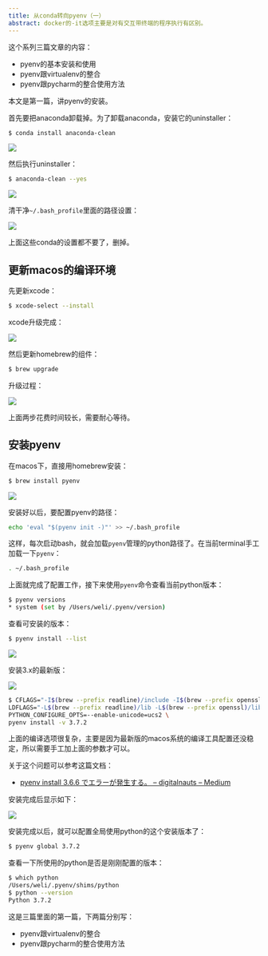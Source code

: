 ```yaml
---
title: 从conda转向pyenv（一）
abstract: docker的-it选项主要是对有交互带终端的程序执行有区别。
---
```




这个系列三篇文章的内容：

* pyenv的基本安装和使用
* pyenv跟virtualenv的整合
* pyenv跟pycharm的整合使用方法

本文是第一篇，讲pyenv的安装。

首先要把anaconda卸载掉。为了卸载anaconda，安装它的uninstaller：

```bash
$ conda install anaconda-clean
```

![](https://raw.githubusercontent.com/liweinan/blogpic2019/master/data/C3BD145A-0075-4EDF-8097-E271651B178B.png)

然后执行uninstaller：

```bash
$ anaconda-clean --yes
```

![](https://raw.githubusercontent.com/liweinan/blogpic2019/master/data/8401375D-2D26-4313-98DF-FEE8E90776DC.png)

清干净`~/.bash_profile`里面的路径设置：

![](https://raw.githubusercontent.com/liweinan/blogpic2019/master/data/2E8055AA-4D43-45FA-A43F-EEA84102EBE9.png)

上面这些conda的设置都不要了，删掉。

## 更新macos的编译环境

先更新xcode：

```bash
$ xcode-select --install
```

xcode升级完成：

![](https://raw.githubusercontent.com/liweinan/blogpic2019/master/data/0738DBC2-541B-481B-AF8C-1431939B9CAE.png)

然后更新homebrew的组件：

```bash
$ brew upgrade
```

升级过程：

![](https://raw.githubusercontent.com/liweinan/blogpic2019/master/data/1831ED0E-3092-4775-B342-8E9244BBD09B.png)

上面两步花费时间较长，需要耐心等待。

## 安装pyenv

在macos下，直接用homebrew安装：

```bash
$ brew install pyenv
```

![](https://raw.githubusercontent.com/liweinan/blogpic2019/master/data/73E34378-5E32-4F73-9FC4-0F7DC9951F5F.png)

安装好以后，要配置pyenv的路径：

```bash
echo 'eval "$(pyenv init -)"' >> ~/.bash_profile 
```

这样，每次启动bash，就会加载`pyenv`管理的python路径了。在当前terminal手工加载一下`pyenv`：

```bash
. ~/.bash_profile
```

上面就完成了配置工作，接下来使用`pyenv`命令查看当前python版本：

```bash
$ pyenv versions
* system (set by /Users/weli/.pyenv/version)
```

查看可安装的版本：

```bash
$ pyenv install --list
```

![](https://raw.githubusercontent.com/liweinan/blogpic2019/master/data/8D8ED478-EBB5-44A3-A938-9AB32266A8BB.png)

安装3.x的最新版：

![](https://raw.githubusercontent.com/liweinan/blogpic2019/master/data/940DE5EC-71BC-4CF5-BE59-363A74CA9116.png)

```bash
$ CFLAGS="-I$(brew --prefix readline)/include -I$(brew --prefix openssl)/include -I$(xcrun --show-sdk-path)/usr/include" \
LDFLAGS="-L$(brew --prefix readline)/lib -L$(brew --prefix openssl)/lib" \
PYTHON_CONFIGURE_OPTS=--enable-unicode=ucs2 \
pyenv install -v 3.7.2
```

上面的编译选项很复杂，主要是因为最新版的macos系统的编译工具配置还没稳定，所以需要手工加上面的参数才可以。

关于这个问题可以参考这篇文档：

* [pyenv install 3.6.6 でエラーが発生する。 – digitalnauts – Medium](https://medium.com/@digitalnauts/pyenv-install-error-mac-dcbd28fdc9db)

安装完成后显示如下：

![](https://raw.githubusercontent.com/liweinan/blogpic2019/master/data/C344557A-9A0D-45F4-80D0-AFC10CCD7105.png)

安装完成以后，就可以配置全局使用python的这个安装版本了：

```bash
$ pyenv global 3.7.2
```

查看一下所使用的python是否是刚刚配置的版本：

```bash
$ which python
/Users/weli/.pyenv/shims/python
$ python --version
Python 3.7.2
```

这是三篇里面的第一篇，下两篇分别写：

* pyenv跟virtualenv的整合
* pyenv跟pycharm的整合使用方法


